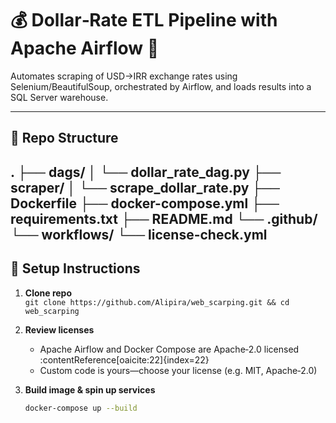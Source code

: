 # 💰 Dollar‑Rate ETL Pipeline with Apache Airflow 🧩

Automates scraping of USD→IRR exchange rates using Selenium/BeautifulSoup, orchestrated by Airflow, and loads results into a SQL Server warehouse.

---

## 📁 Repo Structure

.
├── dags/
│ └── dollar_rate_dag.py
├── scraper/
│ └── scrape_dollar_rate.py
├── Dockerfile
├── docker-compose.yml
├── requirements.txt
├── README.md
└── .github/
└── workflows/
└── license-check.yml
---

## 🚀 Setup Instructions

1. **Clone repo**  
   `git clone https://github.com/Alipira/web_scarping.git && cd web_scarping`

2. **Review licenses**  
   - Apache Airflow and Docker Compose are Apache‑2.0 licensed :contentReference[oaicite:22]{index=22}  
   - Custom code is yours—choose your license (e.g. MIT, Apache‑2.0)

3. **Build image & spin up services**
   ```bash
   docker-compose up --build
